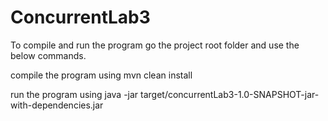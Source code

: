 # ConcurrentLab3

To compile and run the program go the project root folder and use the below commands.

compile the program using
mvn clean install

run the program using
java -jar target/concurrentLab3-1.0-SNAPSHOT-jar-with-dependencies.jar
